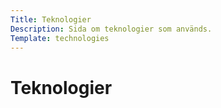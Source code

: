 ```yaml
---
Title: Teknologier
Description: Sida om teknologier som används.
Template: technologies
---
```


Teknologier
==========================
